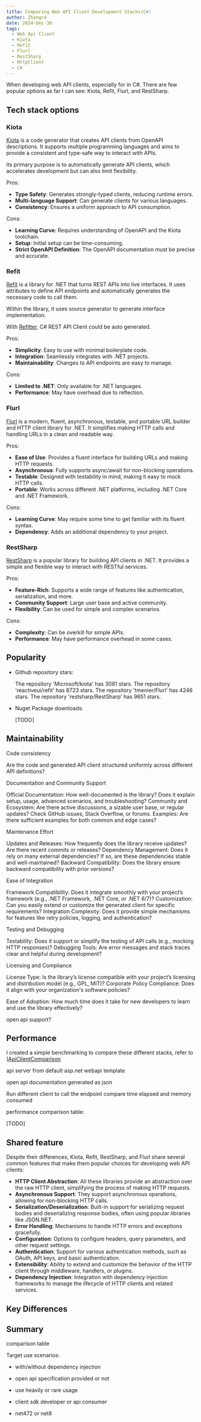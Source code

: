 ```yaml
---
title: Comparing Web API Client Development Stacks(C#)
author: Zhangr4
date: 2024-Dec-30
tags:
  - Web Api Client
  - Kiota
  - Refit
  - Flurl
  - RestSharp
  - HttpClient
  - C#
---
```


When developing web API clients, especially for in C#. There are few popular options as far I can see: Kiota, Refit, Flurl, and RestSharp.

## Tech stack options

### Kiota

[Kiota](https://github.com/microsoft/kiota) is a code generator that creates API clients from OpenAPI descriptions. It supports multiple programming languages and aims to provide a consistent and type-safe way to interact with APIs.

Its primary purpose is to automatically generate API clients, which accelerates development but can also limit flexibility.

Pros:

- **Type Safety**: Generates strongly-typed clients, reducing runtime errors.
- **Multi-language Support**: Can generate clients for various languages.
- **Consistency**: Ensures a uniform approach to API consumption.

Cons:

- **Learning Curve**: Requires understanding of OpenAPI and the Kiota toolchain.
- **Setup**: Initial setup can be time-consuming.
- **Strict OpenAPI Definition**: The OpenAPI documentation must be precise and accurate.

### Refit

[Refit](https://github.com/reactiveui/refit) is a library for .NET that turns REST APIs into live interfaces. It uses attributes to define API endpoints and automatically generates the necessary code to call them.

Within the library, it uses source generator to generate interface implementation.

With [Refitter](https://github.com/christianhelle/refitter), C# REST API Client could be auto generated.

Pros:

- **Simplicity**: Easy to use with minimal boilerplate code.
- **Integration**: Seamlessly integrates with .NET projects.
- **Maintainability**: Changes to API endpoints are easy to manage.

Cons:

- **Limited to .NET**: Only available for .NET languages.
- **Performance**: May have overhead due to reflection.

### Flurl

[Flurl](https://github.com/tmenier/Flurl) is a modern, fluent, asynchronous, testable, and portable URL builder and HTTP client library for .NET. It simplifies making HTTP calls and handling URLs in a clean and readable way.

Pros:

- **Ease of Use**: Provides a fluent interface for building URLs and making HTTP requests.
- **Asynchronous**: Fully supports async/await for non-blocking operations.
- **Testable**: Designed with testability in mind, making it easy to mock HTTP calls.
- **Portable**: Works across different .NET platforms, including .NET Core and .NET Framework.

Cons:

- **Learning Curve**: May require some time to get familiar with its fluent syntax.
- **Dependency**: Adds an additional dependency to your project.

### RestSharp

[RestSharp](https://github.com/restsharp/RestSharp) is a popular library for building API clients in .NET. It provides a simple and flexible way to interact with RESTful services.

Pros:

- **Feature-Rich**: Supports a wide range of features like authentication, serialization, and more.
- **Community Support**: Large user base and active community.
- **Flexibility**: Can be used for simple and complex scenarios.

Cons:

- **Complexity**: Can be overkill for simple APIs.
- **Performance**: May have performance overhead in some cases.

## Popularity

- Github repository stars:

  The repository 'Microsoft/kiota' has 3081 stars.
  The repository 'reactiveui/refit' has 8723 stars.
  The repository 'tmenier/Flurl' has 4246 stars.
  The repository 'restsharp/RestSharp' has 9651 stars.

- Nuget Package downloads:
  
  [TODO]

## Maintainability

Code consistency

Are the code and generated API client structured uniformly across different API definitions?

Documentation and Community Support

Official Documentation: How well-documented is the library? Does it explain setup, usage, advanced scenarios, and troubleshooting?
Community and Ecosystem: Are there active discussions, a sizable user base, or regular updates? Check GitHub issues, Stack Overflow, or forums.
Examples: Are there sufficient examples for both common and edge cases?

Maintenance Effort

Updates and Releases: How frequently does the library receive updates? Are there recent commits or releases?
Dependency Management: Does it rely on many external dependencies? If so, are these dependencies stable and well-maintained?
Backward Compatibility: Does the library ensure backward compatibility with prior versions?

Ease of Integration

Framework Compatibility: Does it integrate smoothly with your project’s framework (e.g., .NET Framework, .NET Core, or .NET 6/7)?
Customization: Can you easily extend or customize the generated client for specific requirements?
Integration Complexity: Does it provide simple mechanisms for features like retry policies, logging, and authentication?

Testing and Debugging

Testability: Does it support or simplify the testing of API calls (e.g., mocking HTTP responses)?
Debugging Tools: Are error messages and stack traces clear and helpful during development?

Licensing and Compliance

License Type: Is the library’s license compatible with your project’s licensing and distribution model (e.g., GPL, MIT)?
Corporate Policy Compliance: Does it align with your organization's software policies?

Ease of Adoption: How much time does it take for new developers to learn and use the library effectively?

open api support?

## Performance

I created a simple benchmarking to compare these different stacks, refer to ][ApiClientComparison](...)

api server from default asp.net webapi template

open api documentation generated as json

Run different client to call the endpoint compare time elapsed and memory consumed

performance comparison table:

[TODO]

## Shared feature

Despite their differences, Kiota, Refit, RestSharp, and Flurl share several common features that make them popular choices for developing web API clients:

- **HTTP Client Abstraction**: All these libraries provide an abstraction over the raw HTTP client, simplifying the process of making HTTP requests.
- **Asynchronous Support**: They support asynchronous operations, allowing for non-blocking HTTP calls.
- **Serialization/Deserialization**: Built-in support for serializing request bodies and deserializing response bodies, often using popular libraries like JSON.NET.
- **Error Handling**: Mechanisms to handle HTTP errors and exceptions gracefully.
- **Configuration**: Options to configure headers, query parameters, and other request settings.
- **Authentication**: Support for various authentication methods, such as OAuth, API keys, and basic authentication.
- **Extensibility**: Ability to extend and customize the behavior of the HTTP client through middleware, handlers, or plugins.
- **Dependency Injection**: Integration with dependency injection frameworks to manage the lifecycle of HTTP clients and related services.

## Key Differences

## Summary

comparison table

Target use scenarios:

- with/without dependency injection

- open api specification provided or not

- use heavily or rare usage

- client sdk developer or api consumer

- net472 or net8